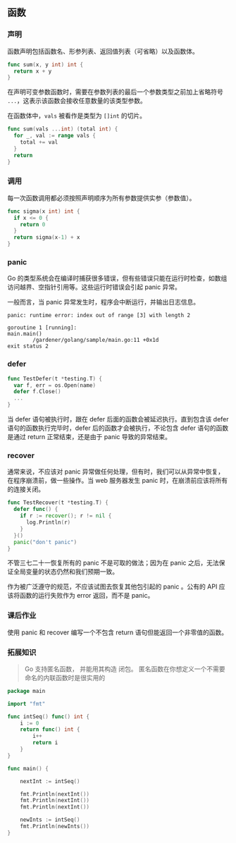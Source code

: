 ## 函数

### 声明

函数声明包括函数名、形参列表、返回值列表（可省略）以及函数体。

```go
func sum(x, y int) int {
  return x + y
}
```

在声明可变参数函数时，需要在参数列表的最后一个参数类型之前加上省略符号 `...`，这表示该函数会接收任意数量的该类型参数。

在函数体中，`vals` 被看作是类型为 `[]int` 的切片。

```go
func sum(vals ...int) (total int) {
  for _, val := range vals {
    total += val
  }
  return
}
```

### 调用

每一次函数调用都必须按照声明顺序为所有参数提供实参（参数值）。

```go
func sigma(x int) int {
  if x <= 0 {
    return 0
  }
  return sigma(x-1) + x
}
```

### panic

Go 的类型系统会在编译时捕获很多错误，但有些错误只能在运行时检查，如数组访问越界、空指针引用等。这些运行时错误会引起 panic 异常。

一般而言，当 panic 异常发生时，程序会中断运行，并输出日志信息。

```
panic: runtime error: index out of range [3] with length 2

goroutine 1 [running]:
main.main()
        /gardener/golang/sample/main.go:11 +0x1d
exit status 2
```

### defer

```go
func TestDefer(t *testing.T) {
  var f, err = os.Open(name)
  defer f.Close()
  ...
}
```

当 defer 语句被执行时，跟在 defer 后面的函数会被延迟执行。直到包含该 defer 语句的函数执行完毕时，defer 后的函数才会被执行，不论包含 defer 语句的函数是通过 return 正常结束，还是由于 panic 导致的异常结束。

### recover

通常来说，不应该对 panic 异常做任何处理，但有时，我们可以从异常中恢复，在程序崩溃前，做一些操作。当 web 服务器发生 panic 时，在崩溃前应该将所有的连接关闭。

```go
func TestRecover(t *testing.T) {
  defer func() {
    if r := recover(); r != nil {
      log.Println(r)
    }
  }()
  panic("don't panic")
}
```

不管三七二十一恢复所有的 panic 不是可取的做法；因为在 panic 之后，无法保证全局变量的状态仍然和我们预期一致。

作为被广泛遵守的规范，不应该试图去恢复其他包引起的 panic 。公有的 API 应该将函数的运行失败作为 error 返回，而不是 panic。



### 课后作业

使用 panic 和 recover 编写一个不包含 return 语句但能返回一个非零值的函数。

### 拓展知识 
> Go 支持匿名函数， 并能用其构造 闭包。 匿名函数在你想定义一个不需要命名的内联函数时是很实用的

```go
package main

import "fmt"

func intSeq() func() int {
    i := 0
    return func() int {
        i++
        return i
    }
}

func main() {

    nextInt := intSeq()

    fmt.Println(nextInt())
    fmt.Println(nextInt())
    fmt.Println(nextInt())

    newInts := intSeq()
    fmt.Println(newInts())
}
```
